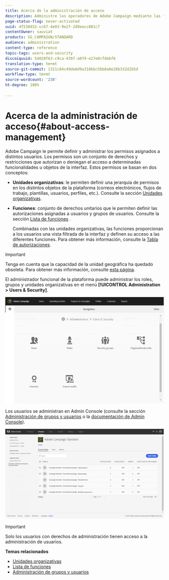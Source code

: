```yaml
---
title: Acerca de la administración de acceso
description: Administre los operadores de Adobe Campaign mediante las funciones, los grupos y las unidades organizativas.
page-status-flag: never-activated
uuid: 4f538452-cc67-4e03-9e2f-2d9eecc081c7
contentOwner: sauviat
products: SG_CAMPAIGN/STANDARD
audience: administration
content-type: reference
topic-tags: users-and-security
discoiquuid: 54028f63-c9ca-4397-a079-e27e0cfdebf6
translation-type: tm+mt
source-git-commit: 1321c84c49de6d9a318bbc5bb8a0e28b332d2b5d
workflow-type: tm+mt
source-wordcount: '238'
ht-degree: 100%

---
```



# Acerca de la administración de acceso{#about-access-management}

Adobe Campaign le permite definir y administrar los permisos asignados a distintos usuarios. Los permisos son un conjunto de derechos y restricciones que autorizan o deniegan el acceso a determinadas funcionalidades u objetos de la interfaz. Estos permisos se basan en dos conceptos:

* **Unidades organizativas**: le permiten definir una jerarquía de permisos en los distintos objetos de la plataforma (correos electrónicos, flujos de trabajo, plantillas, usuarios, perfiles, etc.). Consulte la sección [Unidades organizativas](../../administration/using/organizational-units.md).
* **Funciones**: conjunto de derechos unitarios que le permiten definir las autorizaciones asignadas a usuarios y grupos de usuarios. Consulte la sección [Lista de funciones](../../administration/using/list-of-roles.md) .

   Combinadas con las unidades organizativas, las funciones proporcionan a los usuarios una vista filtrada de la interfaz y definen su acceso a las diferentes funciones. Para obtener más información, consulte la [Tabla de autorizaciones](https://docs.campaign.adobe.com/doc/standard/en/Technotes/AdobeCampaign-ACSRights.pdf).

>[!IMPORTANT]
>
>Tenga en cuenta que la capacidad de la unidad geográfica ha quedado obsoleta. Para obtener más información, consulte [esta página](https://helpx.adobe.com/es/campaign/kb/acs-deprecated-and-removed-features.html).

El administrador funcional de la plataforma puede administrar los roles, grupos y unidades organizativas en el menú **[!UICONTROL Administration > Users & Security]**.

![](assets/user_management_1.png)

Los usuarios se administran en Admin Console (consulte la sección [Administración de grupos y usuarios](../../administration/using/managing-groups-and-users.md) o la [documentación de Admin Console](https://helpx.adobe.com/es/enterprise/managing/user-guide.html)).

![](assets/user_management_6.png)

>[!IMPORTANT]
>
>Solo los usuarios con derechos de administración tienen acceso a la administración de usuarios.

**Temas relacionados**

* [Unidades organizativas](../../administration/using/organizational-units.md)
* [Lista de funciones](../../administration/using/list-of-roles.md)
* [Administración de grupos y usuarios](../../administration/using/managing-groups-and-users.md)

